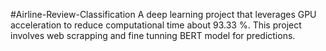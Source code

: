 #Airline-Review-Classification
A deep learning project that leverages GPU acceleration to reduce computational time about 93.33 %. This project involves web scrapping and fine tunning BERT model for predictions.
